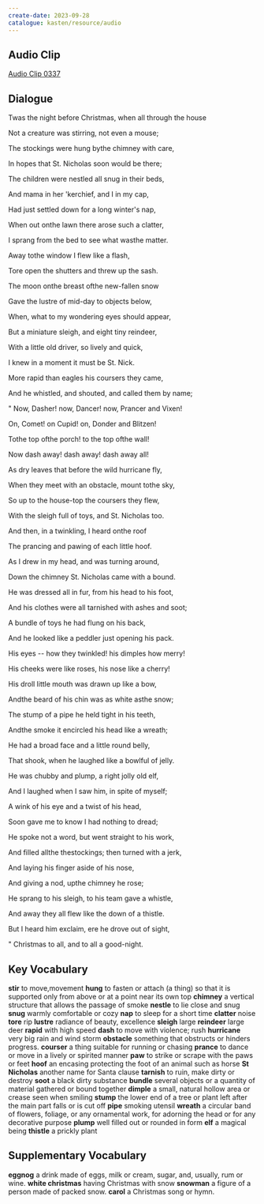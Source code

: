 ```yaml
---
create-date: 2023-09-28
catalogue: kasten/resource/audio
---
```


## Audio Clip
[Audio Clip 0337](https://archive.org/download/englishpod_all/englishpod_0337dg.mp3)

## Dialogue
Twas the night before Christmas, when all through the house

Not a creature was stirring, not even a mouse; 

The stockings were hung bythe chimney with care, 

In hopes that St. Nicholas soon would be there; 

The children were nestled all snug in their beds, 

And mama in her 'kerchief, and I in my cap, 

Had just settled down for a long winter's nap, 

When out onthe lawn there arose such a clatter, 

I sprang from the bed to see what wasthe matter. 

Away tothe window I flew like a flash, 

Tore open the shutters and threw up the sash. 

The moon onthe breast ofthe new-fallen snow

Gave the lustre of mid-day to objects below, 

When, what to my wondering eyes should appear, 

But a miniature sleigh, and eight tiny reindeer, 

With a little old driver, so lively and quick, 

I knew in a moment it must be St. Nick. 

More rapid than eagles his coursers they came, 

And he whistled, and shouted, and called them by name; 

" Now, Dasher! now, Dancer! now, Prancer and Vixen! 

On, Comet! on Cupid! on, Donder and Blitzen! 

Tothe top ofthe porch! to the top ofthe wall! 

Now dash away! dash away! dash away all! 

As dry leaves that before the wild hurricane fly, 

When they meet with an obstacle, mount tothe sky, 

So up to the house-top the coursers they flew, 

With the sleigh full of toys, and St. Nicholas too. 

And then, in a twinkling, I heard onthe roof

The prancing and pawing of each little hoof. 

As I drew in my head, and was turning around, 

Down the chimney St. Nicholas came with a bound. 

He was dressed all in fur, from his head to his foot, 

And his clothes were all tarnished with ashes and soot; 

A bundle of toys he had flung on his back, 

And he looked like a peddler just opening his pack. 

His eyes -- how they twinkled! his dimples how merry! 

His cheeks were like roses, his nose like a cherry! 

His droll little mouth was drawn up like a bow, 

Andthe beard of his chin was as white asthe snow; 

The stump of a pipe he held tight in his teeth, 

Andthe smoke it encircled his head like a wreath; 

He had a broad face and a little round belly, 

That shook, when he laughed like a bowlful of jelly. 

He was chubby and plump, a right jolly old elf, 

And I laughed when I saw him, in spite of myself; 

A wink of his eye and a twist of his head, 

Soon gave me to know I had nothing to dread; 

He spoke not a word, but went straight to his work, 

And filled allthe thestockings; then turned with a jerk, 

And laying his finger aside of his nose, 

And giving a nod, upthe chimney he rose; 

He sprang to his sleigh, to his team gave a whistle, 

And away they all flew like the down of a thistle. 

But I heard him exclaim, ere he drove out of sight, 

" Christmas to all, and to all a good-night. 

## Key Vocabulary
**stir**             to move,movement
**hung**             to fasten or attach (a thing) so that it is supported only from above or at a point near its own top
**chimney**          a vertical structure that allows the passage of smoke
**nestle**           to lie close and snug
**snug**             warmly comfortable or cozy
**nap**              to sleep for a short time
**clatter**          noise
**tore**             rip
**lustre**           radiance of beauty, excellence
**sleigh**           large
**reindeer**         large deer
**rapid**            with high speed
**dash**             to move with violence; rush
**hurricane**        very big rain and wind storm
**obstacle**         something that obstructs or hinders progress.
**courser**          a thing suitable for running or chasing
**prance**           to dance or move in a lively or spirited manner
**paw**              to strike or scrape with the paws or feet
**hoof**             an encasing protecting the foot of an animal such as horse
**St Nicholas**      another name for Santa clause
**tarnish**          to ruin, make dirty or destroy
**soot**             a black dirty substance
**bundle**           several objects or a quantity of material gathered or bound together
**dimple**           a small, natural hollow area or crease seen when smiling
**stump**            the lower end of a tree or plant left after the main part falls or is cut off
**pipe**             smoking utensil
**wreath**           a circular band of flowers, foliage, or any ornamental work, for adorning the head or for any decorative purpose
**plump**            well filled out or rounded in form
**elf**              a magical being
**thistle**          a prickly plant

## Supplementary Vocabulary
**eggnog**               a drink made of eggs, milk or cream, sugar, and, usually, rum or wine.
**white christmas**      having Christmas with snow
**snowman**              a figure of a person made of packed snow.
**carol**                a Christmas song or hymn.
